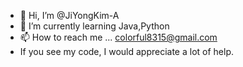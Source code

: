 - 👋 Hi, I’m @JiYongKim-A
- 🌱 I’m currently learning Java,Python
- 📫 How to reach me ... colorful8315@gmail.com
- If you see my code, I would appreciate a lot of help.

<!---
JiYongKim-A/JiYongKim-A is a ✨ special ✨ repository because its `README.md` (this file) appears on your GitHub profile.
You can click the Preview link to take a look at your changes.
--->
